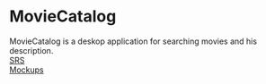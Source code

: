 # MovieCatalog

MovieCatalog is a deskop application for searching movies and his description.</br>
[SRS](https://github.com/DurkoAnton/MovieCatalog/blob/master/Documents/SRS.md)</br>
[Mockups](https://github.com/DurkoAnton/MovieCatalog/tree/master/Mockups)
